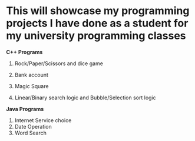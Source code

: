 # This will showcase my programming projects I have done as a student for my university programming classes 
**C++ Programs**

1. Rock/Paper/Scissors and dice game

2. Bank account

3. Magic Square 

4. Linear/Binary search logic and Bubble/Selection sort logic 

**Java Programs**

1. Internet Service choice 
2. Date Operation
3. Word Search 
